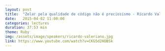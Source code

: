 ```yaml
---
layout: post
title:  "Zelar pela qualidade de código não é preciosismo - Ricardo Valeriano"
date:   2015-04-02 11:00:00
categories: lectures
duration: 37:53 min
theme: Ruby
img: /assets/image/speakers/ricardo-valeriano.jpg
link: https://www.youtube.com/watch?v=CKG5d2HOBSk
---
```

